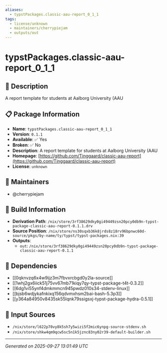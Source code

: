 ```yaml
---
aliases:
  - typstPackages.classic-aau-report_0_1_1
tags:
  - license/unknown
  - maintainers/cherrypiejam
  - outputs/out
---
```


# typstPackages.classic-aau-report_0_1_1

## 📝 Description

A report template for students at Aalborg University (AAU

## 📋 Package Information

- **Name**: `typstPackages.classic-aau-report_0_1_1`
- **Version**: `0.1.1`
- **Available**: ✅ Yes
- **Broken**: ✅ No
- **Description**: A report template for students at Aalborg University (AAU
- **Homepage**: [https://github.com/Tinggaard/classic-aau-report](https://github.com/Tinggaard/classic-aau-report)
- **License**: `unknown`
## 👥 Maintainers

- @cherrypiejam


## 🔧 Build Information

- **Derivation Path**: `/nix/store/3rf38629dky0gi49449zsn20pcy0db9n-typst-package-classic-aau-report-0.1.1.drv`
- **Source Position**: `/nix/store/ns30sqxb36k8jrds8z18rv96bpnwc60d-source/pkgs/by-name/ty/typst/typst-packages.nix:39`
- **Outputs**:
  - `out`:  `/nix/store/3rf38629dky0gi49449zsn20pcy0db9n-typst-package-classic-aau-report-0.1.1`

## 🔗 Dependencies

- [[0qknvzq6x4w9ijz3m7fbvxrcbgd0y2la-source]]
- [[1whj2gx6iick51j75vv67mb71kiqy7qy-typst-package-t4t-0.3.2]]
- [[6dg1vi55ynf4dmkmmcn945pwdz010s34-stdenv-linux]]
- [[bjsb6wdjykafnkixq156qdvmxhsm2bai-bash-5.3p3]]
- [[y364a84950v8435sk55lqnk79ssigsxj-typst-package-hydra-0.5.1]]

## 📁 Input Sources

- `/nix/store/l622p70vy8k5sh7y5wizi5f2mic6ynpg-source-stdenv.sh`
- `/nix/store/shkw4qm9qcw5sc5n1k5jznc83ny02r39-default-builder.sh`

---
*Generated on 2025-09-27 13:01:49 UTC*
